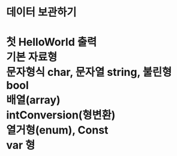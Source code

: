 <h1>데이터 보관하기<h1>
첫 HelloWorld 출력<br>
기본 자료형<br>
문자형식 char, 문자열 string, 불린형 bool<br>
배열(array)<br>
intConversion(형변환)<br>
열거형(enum), Const<br>
var 형<br>

